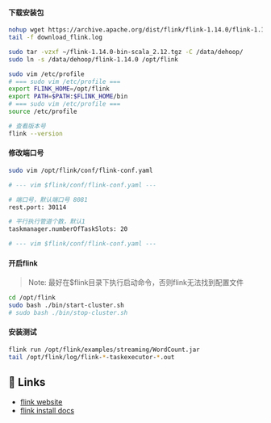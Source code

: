 #### 下载安装包

```bash
nohup wget https://archive.apache.org/dist/flink/flink-1.14.0/flink-1.14.0-bin-scala_2.12.tgz >> download_flink.log 2>&1 &
tail -f download_flink.log

sudo tar -vzxf ~/flink-1.14.0-bin-scala_2.12.tgz -C /data/dehoop/
sudo ln -s /data/dehoop/flink-1.14.0 /opt/flink 

sudo vim /etc/profile
# === sudo vim /etc/profile ===
export FLINK_HOME=/opt/flink
export PATH=$PATH:$FLINK_HOME/bin 
# === sudo vim /etc/profile ===
source /etc/profile

# 查看版本号
flink --version
```

#### 修改端口号

```bash
sudo vim /opt/flink/conf/flink-conf.yaml

# --- vim $flink/conf/flink-conf.yaml ---

# 端口号，默认端口号 8081
rest.port: 30114

# 平行执行管道个数，默认1
taskmanager.numberOfTaskSlots: 20

# --- vim $flink/conf/flink-conf.yaml ---
```

#### 开启flink

> Note:
> 最好在$flink目录下执行启动命令，否则flink无法找到配置文件

```bash
cd /opt/flink
sudo bash ./bin/start-cluster.sh
# sudo bash ./bin/stop-cluster.sh
```

#### 安装测试

```bash
flink run /opt/flink/examples/streaming/WordCount.jar
tail /opt/flink/log/flink-*-taskexecutor-*.out
```

## 🔗 Links

- [flink website](https://flink.apache.org/)
- [flink install docs](https://ci.apache.org/projects/flink/flink-docs-release-1.12/try-flink/local_installation.html)
